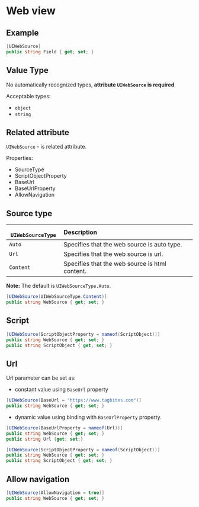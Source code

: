 # Web view

##  Example
```csharp
[UIWebSource]
public string Field { get; set; }
```

## Value Type

No automatically recognized types, **attribute `UIWebSource` is required**.

Acceptable types:
- `object`
- `string`

## Related attribute

`UIWebSource` - is related attribute.

Properties:
- SourceType
- ScriptObjectProperty
- BaseUrl
- BaseUrlProperty
- AllowNavigation

## Source type

|` UIWebSourceType` | Description | 
| ------------- |:------------- 
| `Auto` | Specifies that the web source is auto type. |
| `Url` | Specifies that the web source is url. |
| `Content` | Specifies that the web source is html content. |

**Note:** The default is `UIWebSourceType.Auto`.

```csharp
[UIWebSource(UIWebSourceType.Content)]
public string WebSource { get; set; }
```

## Script

```csharp
[UIWebSource(ScriptObjectProperty = nameof(ScriptObject))]
public string WebSource { get; set; }
public string ScriptObject { get; set; }
```

## Url

Url parameter can be set as:
* constant value using `BaseUrl` property

```csharp
[UIWebSource(BaseUrl = "https://www.tagbites.com")]
public string WebSource { get; set; }
```

* dynamic value using binding with `BaseUrlProperty` property.

```csharp
[UIWebSource(BaseUrlProperty = nameof(Url))]
public string WebSource { get; set; }
public string Url {get; set;}
```

```csharp
[UIWebSource(ScriptObjectProperty = nameof(ScriptObject))]
public string WebSource { get; set; }
public string ScriptObject { get; set; }
```

## Allow navigation

```csharp
[UIWebSource(AllowNavigation = true)]
public string WebSource { get; set; }
```